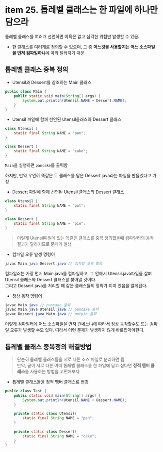 # item 25. 톱레벨 클래스는 한 파일에 하나만 담으라
톱레벨 클래스를 여러개 선언하면 이득은 없고 심각한 위험만 발생할 수 있음.   
- 한 클래스를 여러개로 정의할 수 있으며, 그 중 **어느것을 사용할지는 어느 소스파일을 먼저 컴파일하냐**에 따라 달라지기 때문


## 톱레벨 클래스 중복 정의
- Utensil과 Dessert를 참조하는 Main 클래스
```java
public class Main {
    public static void main(String[] args) {
        System.out.println(Utensil.NAME + Dessert.NAME);
    }
}
```

- Utensil 파일에 함께 선언된 Utensil클래스와 Dessert 클래스
```java
class Utensil {
    static final String NAME = "pan";
}

class Dessert {
    static final String NAME = "cake";
}
```

`Main`을 실행하면 `pancake`를 출력함


하지만, 만약 우연히 똑같은 두 클래스를 담은 Dessert.java라는 파일을 만들었다고 가정

- Dessert 파일에 함께 선언된 Utensil 클래스와 Dessert 클래스
```java
class Utensil {
    static final String NAME = "pot";
}

class Dessert {
    static final String NAME = "pie";
}
```
> 이렇게 Utensil파일에 있는 똑같은 클래스를 중복 정의했을때 컴파일러의 동작 결과가 달라지므로 문제가 발생

- 컴파일 오류 발생 명령어
```java
javac Main.java Dessert.java // 컴파일 오류 발생
```
컴파일러는 가장 먼저 Main.java를 컴파일하고, 그 안에서 Utensil.java파일을 살펴 Utensil 클래스와 Dessert 클래스를 찾아낼 것이다.   
그리고 Dessert.java를 처리할 때 같은 클래스들의 정의가 이미 있음을 알게된다.

- 정상 동작 명령어
```java
javac Main.java // pancake 출력
javac Main.java Utensil.java // pancake 출력
javac Dessert.java Main.java // potpie 출력
```
이렇게 컴파일러에 어느 소스파일을 먼저 건네느냐에 따라서 정상 동작할수도 또는 컴파일 오류가 발생할 수도 있다. 따라서 이런 문제가 발생하지 않게 바로잡아야한다.

## 톱레벨 클래스 중복정의 해결방법 
> 단순히 톱레벨 클래스들을 서로 다른 소스 파일로 분리하면 됨   
> 만약, 굳이 서로 다른 여러 톱레벨 클래스를 한 파일에 담고 싶다면 **정적 멤버 클래스**를 사용하는 방법을 고민해보자

- 톱레벨 클래스들을 정적 멤버 클래스로 변경
```java
public class Test {
    public static void main(String[] args) {
        System.out.println(Utensil.NAME + Dessert.NAME);
    }
    
    private static class Utensil{
        static final String NAME = "pan";
    }
    
    private static class Dessert{
        static final String NAME = "cake";
    }
}
```
